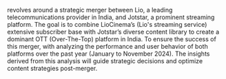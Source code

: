 revolves around a strategic merger between Lio, a leading telecommunications provider in India, and Jotstar, a prominent streaming platform. The goal is to combine LioCinema’s (Lio's streaming service) extensive subscriber base with Jotstar’s diverse content library to create a dominant OTT (Over-The-Top) platform in India. To ensure the success of this merger, with analyzing the performance and user behavior of both platforms over the past year (January to November 2024). The insights derived from this analysis will guide strategic decisions and optimize content strategies post-merger.

